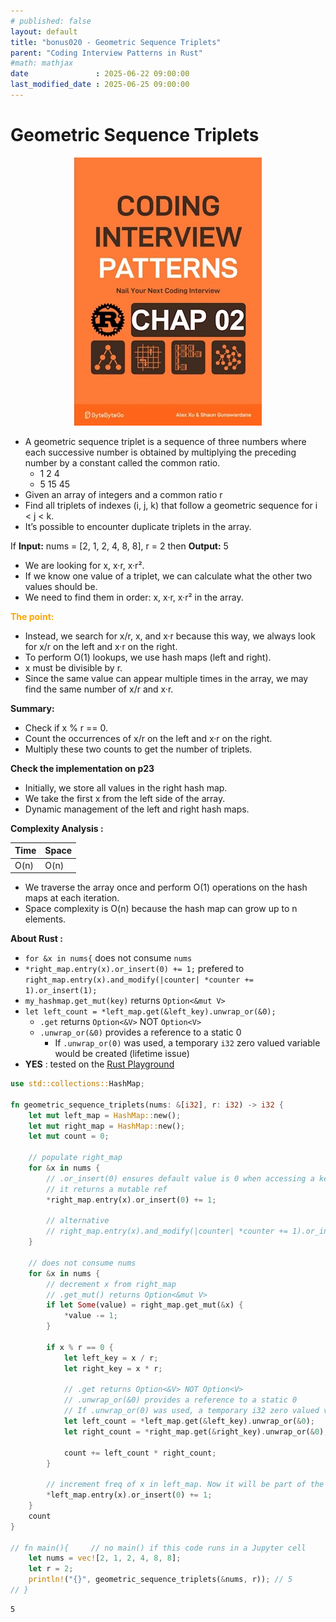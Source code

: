 ```yaml
---
# published: false
layout: default
title: "bonus020 - Geometric Sequence Triplets"
parent: "Coding Interview Patterns in Rust"
#math: mathjax
date               : 2025-06-22 09:00:00
last_modified_date : 2025-06-25 09:00:00
---
```


# Geometric Sequence Triplets

<div align="center">
<img src="../assets/chap_02.webp" alt="" width="300" loading="lazy"/>
</div>

* A geometric sequence triplet is a sequence of three numbers where each successive number is obtained by multiplying the preceding number by a constant called the common ratio.
    - 1 2 4
    - 5 15 45
* Given an array of integers and a common ratio r
* Find all triplets of indexes (i, j, k) that follow a geometric sequence for i < j < k.
* It’s possible to encounter duplicate triplets in the array.

If **Input:** nums = [2, 1, 2, 4, 8, 8], r = 2 then **Output:** 5

* We are looking for x, x·r, x·r².
* If we know one value of a triplet, we can calculate what the other two values should be.
* We need to find them in order: x, x·r, x·r² in the array.






<span style="color:orange"><b>The point:</b></span>    

- Instead, we search for x/r, x, and x·r because this way, we always look for x/r on the left and x·r on the right.
- To perform O(1) lookups, we use hash maps (left and right).
- x must be divisible by r.
- Since the same value can appear multiple times in the array, we may find the same number of x/r and x·r.

**Summary:**
- Check if x % r == 0.
- Count the occurrences of x/r on the left and x·r on the right.
- Multiply these two counts to get the number of triplets.

**Check the implementation on p23**
* Initially, we store all values in the right hash map.
* We take the first x from the left side of the array.
* Dynamic management of the left and right hash maps.


**Complexity Analysis :**

| Time | Space |
|------|-------|
| O(n) | O(n)  |

- We traverse the array once and perform O(1) operations on the hash maps at each iteration.
- Space complexity is O(n) because the hash map can grow up to n elements.






**About Rust :**
* `for &x in nums{` does not consume ``nums`` 
* `*right_map.entry(x).or_insert(0) += 1;` prefered to `right_map.entry(x).and_modify(|counter| *counter += 1).or_insert(1);`
* ``my_hashmap.get_mut(key)`` returns `Option<&mut V>`
* `let left_count = *left_map.get(&left_key).unwrap_or(&0);`
    * ``.get`` returns ``Option<&V>`` NOT ``Option<V>``
    * ``.unwrap_or(&0)`` provides a reference to a static 0
        * If ``.unwrap_or(0)`` was used, a temporary ``i32`` zero valued variable would be created (lifetime issue) 
* **YES** : tested on the [Rust Playground](https://play.rust-lang.org/)



<!-- <span style="color:red"><b>TODO : </b></span> 
* Add comments in the source code        
 -->


<!-- * <span style="color:lime"><b>Preferred solution?</b></span>      -->





```rust
use std::collections::HashMap;

fn geometric_sequence_triplets(nums: &[i32], r: i32) -> i32 {
    let mut left_map = HashMap::new();
    let mut right_map = HashMap::new();
    let mut count = 0;

    // populate right_map
    for &x in nums {
        // .or_insert(0) ensures default value is 0 when accessing a key that doesn't exist
        // it returns a mutable ref
        *right_map.entry(x).or_insert(0) += 1;
        
        // alternative
        // right_map.entry(x).and_modify(|counter| *counter += 1).or_insert(1);
    }

    // does not consume nums
    for &x in nums {
        // decrement x from right_map
        // .get_mut() returns Option<&mut V>
        if let Some(value) = right_map.get_mut(&x) {
            *value -= 1;
        }

        if x % r == 0 {
            let left_key = x / r;
            let right_key = x * r;

            // .get returns Option<&V> NOT Option<V>
            // .unwrap_or(&0) provides a reference to a static 0
            // If .unwrap_or(0) was used, a temporary i32 zero valued variable would be created (lifetime issue) 
            let left_count = *left_map.get(&left_key).unwrap_or(&0);
            let right_count = *right_map.get(&right_key).unwrap_or(&0);

            count += left_count * right_count;
        }

        // increment freq of x in left_map. Now it will be part of the "left" side of the array as we move to the right
        *left_map.entry(x).or_insert(0) += 1;
    }
    count
}

// fn main(){     // no main() if this code runs in a Jupyter cell 
    let nums = vec![2, 1, 2, 4, 8, 8];
    let r = 2;
    println!("{}", geometric_sequence_triplets(&nums, r)); // 5
// }

```

    5

